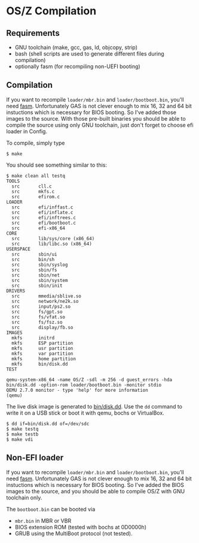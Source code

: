 OS/Z Compilation
================

Requirements
------------

- GNU toolchain (make, gcc, gas, ld, objcopy, strip)
- bash (shell scripts are used to generate different files during compilation)
- optionally fasm (for recompiling non-UEFI booting)

Compilation
-----------

If you want to recompile `loader/mbr.bin` and `loader/bootboot.bin`, you'll need [fasm](http://flatassembler.net).
Unfortunately GAS is not clever enough to mix 16, 32 and 64 bit instuctions which is necessary for BIOS booting. So
I've added those images to the source. With those pre-built binaries you should be able to compile the source using
only GNU toolchain, just don't forget to choose efi loader in Config.

To compile, simply type

```shell
$ make
```

You should see something similar to this:

```
$ make clean all testq
TOOLS
  src		cll.c
  src		mkfs.c
  src		efirom.c
LOADER
  src		efi/inffast.c
  src		efi/inflate.c
  src		efi/inftrees.c
  src		efi/bootboot.c
  src		efi-x86_64
CORE
  src		lib/sys/core (x86_64)
  src		lib/libc.so (x86_64)
USERSPACE
  src		sbin/ui
  src		bin/sh
  src		sbin/syslog
  src		sbin/fs
  src		sbin/net
  src		sbin/system
  src		sbin/init
DRIVERS
  src		mmedia/sblive.so
  src		network/ne2k.so
  src		input/ps2.so
  src		fs/gpt.so
  src		fs/vfat.so
  src		fs/fsz.so
  src		display/fb.so
IMAGES
  mkfs		initrd
  mkfs		ESP partition
  mkfs		usr partition
  mkfs		var partition
  mkfs		home partition
  mkfs		bin/disk.dd
TEST

qemu-system-x86_64 -name OS/Z -sdl -m 256 -d guest_errors -hda bin/disk.dd -option-rom loader/bootboot.bin -monitor stdio
QEMU 2.7.0 monitor - type 'help' for more information
(qemu)
```

The live disk image is generated to [bin/disk.dd](https://github.com/bztsrc/osz/blob/master/bin/disk.dd?raw=true). Use the
`dd` command to write it on a USB stick or boot it with qemu,
bochs or VirtualBox.

```
$ dd if=bin/disk.dd of=/dev/sdc
$ make testq
$ make testb
$ make vdi
```

Non-EFI loader
--------------

If you want to recompile `loader/mbr.bin` and `loader/bootboot.bin`, you'll need [fasm](http://flatassembler.net).
Unfortunately GAS is not clever enough to mix 16, 32 and 64 bit instuctions which is necessary for BIOS booting. So
I've added the BIOS images to the source, and you should be able to compile OS/Z with GNU toolchain only.

The `bootboot.bin` can be booted via 
 - `mbr.bin` in MBR or VBR
 - BIOS extension ROM (tested with bochs at 0D0000h)
 - GRUB using the MultiBoot protocol (not tested).
